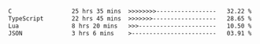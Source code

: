 <!--START_SECTION:waka-->

```txt
C                 25 hrs 35 mins  >>>>>>>>-----------------   32.22 %
TypeScript        22 hrs 45 mins  >>>>>>>------------------   28.65 %
Lua               8 hrs 20 mins   >>>----------------------   10.50 %
JSON              3 hrs 6 mins    >------------------------   03.91 %
```

<!--END_SECTION:waka-->
